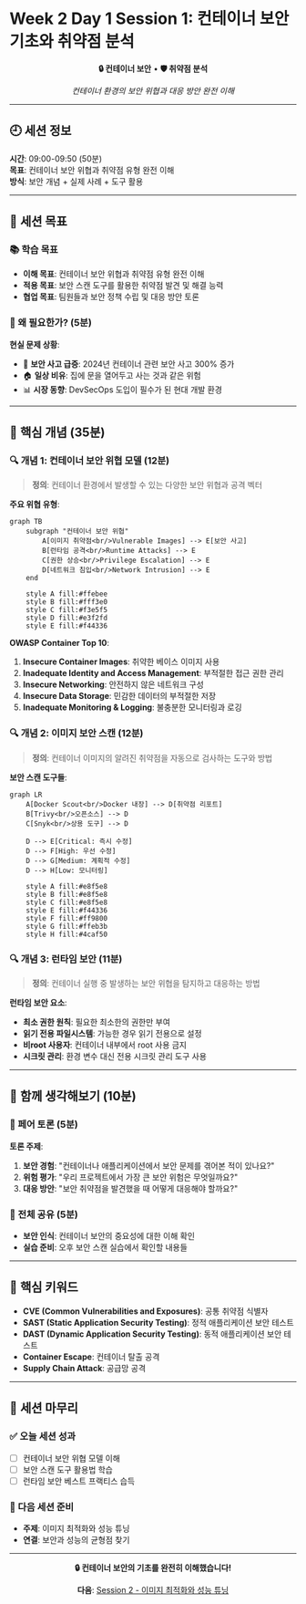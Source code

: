 # Week 2 Day 1 Session 1: 컨테이너 보안 기초와 취약점 분석

<div align="center">

**🔒 컨테이너 보안** • **🛡️ 취약점 분석**

*컨테이너 환경의 보안 위협과 대응 방안 완전 이해*

</div>

---

## 🕘 세션 정보

**시간**: 09:00-09:50 (50분)  
**목표**: 컨테이너 보안 위협과 취약점 유형 완전 이해  
**방식**: 보안 개념 + 실제 사례 + 도구 활용

---

## 🎯 세션 목표

### 📚 학습 목표
- **이해 목표**: 컨테이너 보안 위협과 취약점 유형 완전 이해
- **적용 목표**: 보안 스캔 도구를 활용한 취약점 발견 및 해결 능력
- **협업 목표**: 팀원들과 보안 정책 수립 및 대응 방안 토론

### 🤔 왜 필요한가? (5분)

**현실 문제 상황**:
- 💼 **보안 사고 급증**: 2024년 컨테이너 관련 보안 사고 300% 증가
- 🏠 **일상 비유**: 집에 문을 열어두고 사는 것과 같은 위험
- 📊 **시장 동향**: DevSecOps 도입이 필수가 된 현대 개발 환경

---

## 📖 핵심 개념 (35분)

### 🔍 개념 1: 컨테이너 보안 위협 모델 (12분)

> **정의**: 컨테이너 환경에서 발생할 수 있는 다양한 보안 위협과 공격 벡터

**주요 위협 유형**:
```mermaid
graph TB
    subgraph "컨테이너 보안 위협"
        A[이미지 취약점<br/>Vulnerable Images] --> E[보안 사고]
        B[런타임 공격<br/>Runtime Attacks] --> E
        C[권한 상승<br/>Privilege Escalation] --> E
        D[네트워크 침입<br/>Network Intrusion] --> E
    end
    
    style A fill:#ffebee
    style B fill:#fff3e0
    style C fill:#f3e5f5
    style D fill:#e3f2fd
    style E fill:#f44336
```

**OWASP Container Top 10**:
1. **Insecure Container Images**: 취약한 베이스 이미지 사용
2. **Inadequate Identity and Access Management**: 부적절한 접근 권한 관리
3. **Insecure Networking**: 안전하지 않은 네트워크 구성
4. **Insecure Data Storage**: 민감한 데이터의 부적절한 저장
5. **Inadequate Monitoring & Logging**: 불충분한 모니터링과 로깅

### 🔍 개념 2: 이미지 보안 스캔 (12분)

> **정의**: 컨테이너 이미지의 알려진 취약점을 자동으로 검사하는 도구와 방법

**보안 스캔 도구들**:
```mermaid
graph LR
    A[Docker Scout<br/>Docker 내장] --> D[취약점 리포트]
    B[Trivy<br/>오픈소스] --> D
    C[Snyk<br/>상용 도구] --> D
    
    D --> E[Critical: 즉시 수정]
    D --> F[High: 우선 수정]
    D --> G[Medium: 계획적 수정]
    D --> H[Low: 모니터링]
    
    style A fill:#e8f5e8
    style B fill:#e8f5e8
    style C fill:#e8f5e8
    style E fill:#f44336
    style F fill:#ff9800
    style G fill:#ffeb3b
    style H fill:#4caf50
```

### 🔍 개념 3: 런타임 보안 (11분)

> **정의**: 컨테이너 실행 중 발생하는 보안 위협을 탐지하고 대응하는 방법

**런타임 보안 요소**:
- **최소 권한 원칙**: 필요한 최소한의 권한만 부여
- **읽기 전용 파일시스템**: 가능한 경우 읽기 전용으로 설정
- **비root 사용자**: 컨테이너 내부에서 root 사용 금지
- **시크릿 관리**: 환경 변수 대신 전용 시크릿 관리 도구 사용

---

## 💭 함께 생각해보기 (10분)

### 🤝 페어 토론 (5분)

**토론 주제**:
1. **보안 경험**: "컨테이너나 애플리케이션에서 보안 문제를 겪어본 적이 있나요?"
2. **위험 평가**: "우리 프로젝트에서 가장 큰 보안 위험은 무엇일까요?"
3. **대응 방안**: "보안 취약점을 발견했을 때 어떻게 대응해야 할까요?"

### 🎯 전체 공유 (5분)

- **보안 인식**: 컨테이너 보안의 중요성에 대한 이해 확인
- **실습 준비**: 오후 보안 스캔 실습에서 확인할 내용들

---

## 🔑 핵심 키워드

- **CVE (Common Vulnerabilities and Exposures)**: 공통 취약점 식별자
- **SAST (Static Application Security Testing)**: 정적 애플리케이션 보안 테스트
- **DAST (Dynamic Application Security Testing)**: 동적 애플리케이션 보안 테스트
- **Container Escape**: 컨테이너 탈출 공격
- **Supply Chain Attack**: 공급망 공격

---

## 📝 세션 마무리

### ✅ 오늘 세션 성과
- [ ] 컨테이너 보안 위협 모델 이해
- [ ] 보안 스캔 도구 활용법 학습
- [ ] 런타임 보안 베스트 프랙티스 습득

### 🎯 다음 세션 준비
- **주제**: 이미지 최적화와 성능 튜닝
- **연결**: 보안과 성능의 균형점 찾기

---

<div align="center">

**🔒 컨테이너 보안의 기초를 완전히 이해했습니다!**

**다음**: [Session 2 - 이미지 최적화와 성능 튜닝](./session_2.md)

</div>